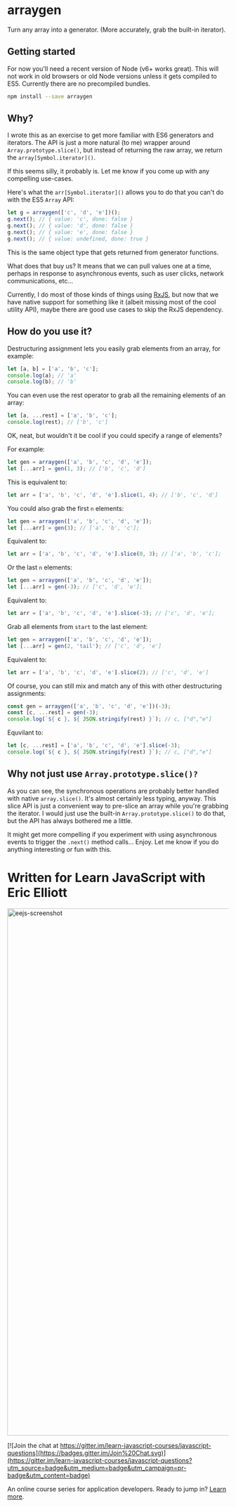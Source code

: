 # arraygen

Turn any array into a generator. (More accurately, grab the built-in iterator).

## Getting started

For now you'll need a recent version of Node (v6+ works great). This will not work in old browsers or old Node versions unless it gets compiled to ES5. Currently there are no precompiled bundles.

```sh
npm install --save arraygen
```

## Why?

I wrote this as an exercise to get more familiar with ES6 generators and iterators. The API is just a more natural (to me) wrapper around `Array.prototype.slice()`, but instead of returning the raw array, we return the `array[Symbol.iterator]()`. 

If this seems silly, it probably is. Let me know if you come up with any compelling use-cases.

Here's what the `arr[Symbol.iterator]()` allows you to do that you can't do with the ES5 `Array` API:

```js
let g = arraygen(['c', 'd', 'e'])();
g.next(); // { value: 'c', done: false }
g.next(); // { value: 'd', done: false }
g.next(); // { value: 'e', done: false }
g.next(); // { value: undefined, done: true }
```

This is the same object type that gets returned from generator functions.

What does that buy us? It means that we can pull values one at a time, perhaps in response to asynchronous events, such as user clicks, network communications, etc...

Currently, I do most of those kinds of things using [RxJS](https://github.com/Reactive-Extensions/RxJS), but now that we have native support for something like it (albeit missing most of the cool utility API), maybe there are good use cases to skip the RxJS dependency.


## How do you use it?

Destructuring assignment lets you easily grab elements from an array, for example:

```js
let [a, b] = ['a', 'b', 'c'];
console.log(a); // 'a'
console.log(b); // 'b'
```

You can even use the rest operator to grab all the remaining elements of an array:

```js
let [a, ...rest] = ['a', 'b', 'c'];
console.log(rest); // ['b', 'c']
```

OK, neat, but wouldn't it be cool if you could specify a range of elements?

For example:

```js
let gen = arraygen(['a', 'b', 'c', 'd', 'e']);
let [...arr] = gen(1, 3); // ['b', 'c', 'd']
```

This is equivalent to:

```js
let arr = ['a', 'b', 'c', 'd', 'e'].slice(1, 4); // ['b', 'c', 'd']
```

You could also grab the first `n` elements:

```js
let gen = arraygen(['a', 'b', 'c', 'd', 'e']);
let [...arr] = gen(3); // ['a', 'b', 'c'];
```

Equivalent to:

```js
let arr = ['a', 'b', 'c', 'd', 'e'].slice(0, 3); // ['a', 'b', 'c'];
```

Or the last `n` elements:

```js
let gen = arraygen(['a', 'b', 'c', 'd', 'e']);
let [...arr] = gen(-3); // ['c', 'd', 'e'];
```

Equivalent to:

```js
let arr = ['a', 'b', 'c', 'd', 'e'].slice(-3); // ['c', 'd', 'e'];
```

Grab all elements from `start` to the last element:

```js
let gen = arraygen(['a', 'b', 'c', 'd', 'e']);
let [...arr] = gen(2, 'tail'); // ['c', 'd', 'e']
```

Equivalent to:

```js
let arr = ['a', 'b', 'c', 'd', 'e'].slice(2); // ['c', 'd', 'e']
```

Of course, you can still mix and match any of this with other destructuring assignments:

```js
const gen = arraygen(['a', 'b', 'c', 'd', 'e'])(-3);
const [c, ...rest] = gen(-3);
console.log(`${ c }, ${ JSON.stringify(rest) }`); // c, ["d","e"]
```

Equvilant to:

```js
let [c, ...rest] = ['a', 'b', 'c', 'd', 'e'].slice(-3);
console.log(`${ c }, ${ JSON.stringify(rest) }`); // c, ["d","e"]
```


## Why not just use `Array.prototype.slice()?`

As you can see, the synchronous operations are probably better handled with native `array.slice()`. It's almost certainly less typing, anyway. This slice API is just a convenient way to pre-slice an array while you're grabbing the iterator. I would just use the built-in `Array.prototype.slice()` to do that, but the API has always bothered me a little.

It might get more compelling if you experiment with using asynchronous events to trigger the `.next()` method calls... Enjoy. Let me know if you do anything interesting or fun with this.


Written for Learn JavaScript with Eric Elliott
==============================================
<a href="https://ericelliottjs.com"><img width="1200" alt="eejs-screenshot" src="https://cloud.githubusercontent.com/assets/364727/8640836/76d86618-28c3-11e5-8b6e-27d9cd72180e.png"></a>

[![Join the chat at https://gitter.im/learn-javascript-courses/javascript-questions](https://badges.gitter.im/Join%20Chat.svg)](https://gitter.im/learn-javascript-courses/javascript-questions?utm_source=badge&utm_medium=badge&utm_campaign=pr-badge&utm_content=badge)

An online course series for application developers. Ready to jump in? [Learn more](https://ericelliottjs.com/).
